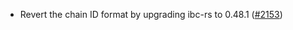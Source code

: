 - Revert the chain ID format by upgrading ibc-rs to 0.48.1
  ([\#2153](https://github.com/anoma/namada/issues/2153))